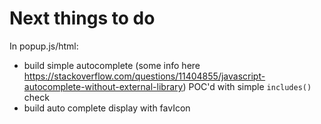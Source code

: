 # Next things to do

In popup.js/html:

- build simple autocomplete (some info here https://stackoverflow.com/questions/11404855/javascript-autocomplete-without-external-library)
    POC'd with simple `includes()` check
- build auto complete display with favIcon

